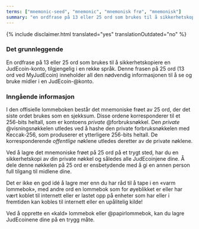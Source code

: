 ```yaml
---
terms: ["mnemonic-seed", "mnemonic", "mnemonisk frø", "mnemonisk"]
summary: "en ordfrase på 13 eller 25 ord som brukes til å sikkerhetskopiere en JudEcoin-konto, tilgjengelig i en rekke språk"
---
```


{% include disclaimer.html translated="yes" translationOutdated="no" %}
### Det grunnleggende

En ordfrase på 13 eller 25 ord som brukes til å sikkerhetskopiere en JudEcoin-konto, tilgjengelig i en rekke språk. Denne frasen på 25 ord (13 ord ved MyJudEcoin) inneholder all den nødvendig informasjonen til å se og bruke midler i en JudEcoin-@konto.

### Inngående informasjon

I den offisielle lommeboken består det mnemoniske frøet av 25 ord, der det siste ordet brukes som en sjekksum. Disse ordene korresponderer til et 256-bits heltall, som er kontoens *private* @forbruksnøkkel. Den *private* @visningsnøkkelen utledes ved å hashe den private forbruksnøkkelen med Keccak-256, som produserer et ytterligere 256-bits heltall. De korresponderende *offentlige* nøklene utledes deretter av de private nøklene.

Ved å lagre det mnemoniske frøet på 25 ord på et trygt sted, har du en sikkerhetskopi av din private nøkkel og således alle JudEcoinjene dine. Å dele denne nøkkelen på 25 ord er ensbetydende med å gi en annen person full tilgang til midlene dine.

Det er ikke en god idé å lagre mer enn du har råd til å tape i en «varm lommebok», med andre ord en lommebok som for øyeblikket er eller har vært koblet til internett eller er lastet opp på enheter som har eller i fremtiden kan kobles til internett eller en upålitelig kilde!

Ved å opprette en «kald» lommebok eller @papirlommebok, kan du lagre JudEcoinene dine på en trygg måte.
